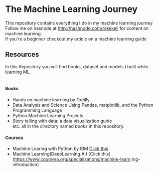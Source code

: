 # The Machine Learning Journey
This repository contains everything I do in my machine learning journey<br>
Follow me on hasnode at http://hashnode.com/@kekeli for content on machine learning.<br>
If you're a beginner checkout my article on a machine learning guide   <br>
## Resources
In this Repository you will find books, dataset and models I built while learning ML.<br>
<br>
#### Books
* Hands on machine learning by Oreilly
* Data Analysis and Science Using Pandas, matplotlib, and the Python Programming Language
* Python Machine Learning Projects 
* Story telling with data: a data visualization guide<br>
etc. all in the directory named *books* in this repository.

#### Courses
* Machine Learing with Python by IBM [Click this](https://www.coursera.org/learn/machine-learning-with-python/home/welcome) 
* Machine Learning(DeepLearning.AI) [Click this](https://www.coursera.org/specializations/machine-learn  ing-introduction)
<br>


